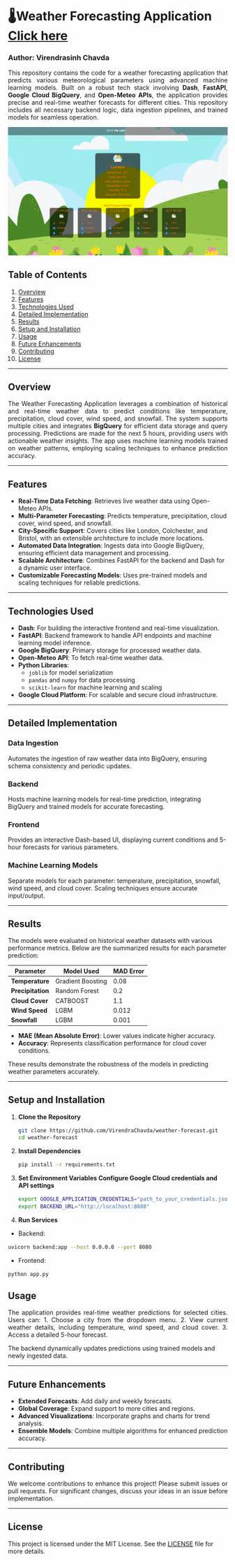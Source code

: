 # 🌡️Weather Forecasting Application [Click here](https://weather-app-1058693665617.europe-west1.run.app/)
### Author: Virendrasinh Chavda

<p align="justify">
This repository contains the code for a weather forecasting application that predicts various meteorological parameters using advanced machine learning models. Built on a robust tech stack involving <strong>Dash</strong>, <strong>FastAPI</strong>, <strong>Google Cloud BigQuery</strong>, and <strong>Open-Meteo APIs</strong>, the application provides precise and real-time weather forecasts for different cities. This repository includes all necessary backend logic, data ingestion pipelines, and trained models for seamless operation.
</p>

![HomePage](weather.png)

## Table of Contents
1. [Overview](#overview)
2. [Features](#features)
3. [Technologies Used](#technologies-used)
4. [Detailed Implementation](#detailed-implementation)
5. [Results](#results)
6. [Setup and Installation](#setup-and-installation)
7. [Usage](#usage)
8. [Future Enhancements](#future-enhancements)
9. [Contributing](#contributing)
10. [License](#license)

---

## Overview
<p align="justify">
The Weather Forecasting Application leverages a combination of historical and real-time weather data to predict conditions like temperature, precipitation, cloud cover, wind speed, and snowfall. The system supports multiple cities and integrates <strong>BigQuery</strong> for efficient data storage and query processing. Predictions are made for the next 5 hours, providing users with actionable weather insights. The app uses machine learning models trained on weather patterns, employing scaling techniques to enhance prediction accuracy.
</p>

---

## Features
- <strong>Real-Time Data Fetching</strong>: Retrieves live weather data using Open-Meteo APIs.
- <strong>Multi-Parameter Forecasting</strong>: Predicts temperature, precipitation, cloud cover, wind speed, and snowfall.
- <strong>City-Specific Support</strong>: Covers cities like London, Colchester, and Bristol, with an extensible architecture to include more locations.
- <strong>Automated Data Integration</strong>: Ingests data into Google BigQuery, ensuring efficient data management and processing.
- <strong>Scalable Architecture</strong>: Combines FastAPI for the backend and Dash for a dynamic user interface.
- <strong>Customizable Forecasting Models</strong>: Uses pre-trained models and scaling techniques for reliable predictions.

---

## Technologies Used
- <strong>Dash</strong>: For building the interactive frontend and real-time visualization.
- <strong>FastAPI</strong>: Backend framework to handle API endpoints and machine learning model inference.
- <strong>Google BigQuery</strong>: Primary storage for processed weather data.
- <strong>Open-Meteo API</strong>: To fetch real-time weather data.
- <strong>Python Libraries</strong>:
  - `joblib` for model serialization
  - `pandas` and `numpy` for data processing
  - `scikit-learn` for machine learning and scaling
- <strong>Google Cloud Platform</strong>: For scalable and secure cloud infrastructure.

---

## Detailed Implementation

### Data Ingestion
Automates the ingestion of raw weather data into BigQuery, ensuring schema consistency and periodic updates.

### Backend
Hosts machine learning models for real-time prediction, integrating BigQuery and trained models for accurate forecasting.

### Frontend
Provides an interactive Dash-based UI, displaying current conditions and 5-hour forecasts for various parameters.

### Machine Learning Models
Separate models for each parameter: temperature, precipitation, snowfall, wind speed, and cloud cover. Scaling techniques ensure accurate input/output.

---

## Results

The models were evaluated on historical weather datasets with various performance metrics. Below are the summarized results for each parameter prediction:

| <strong>Parameter<strong>     | <strong>Model Used<strong>      | <strong>MAD Error<strong> |
|--------------------|---------------------|------------|
| <strong>Temperature<strong>   | Gradient Boosting   | 0.08        |
| <strong>Precipitation<strong> | Random Forest       | 0.2       |
| <strong>Cloud Cover<strong>   | CATBOOST     | 1.1       |
| <strong>Wind Speed<strong>    | LGBM         | 0.012  |
| <strong>Snowfall<strong>      | LGBM           | 0.001    |

- <strong>MAE (Mean Absolute Error)</strong>: Lower values indicate higher accuracy.
- <strong>Accuracy</strong>: Represents classification performance for cloud cover conditions.

These results demonstrate the robustness of the models in predicting weather parameters accurately.

---

## Setup and Installation

1. <strong>Clone the Repository</strong>
   ```bash
   git clone https://github.com/VirendraChavda/weather-forecast.git
   cd weather-forecast
   ```
2. <strong>Install Dependencies</strong>
   ```bash
   pip install -r requirements.txt
   ```
3. <strong>Set Environment Variables Configure Google Cloud credentials and API settings</strong>
   ```bash
   export GOOGLE_APPLICATION_CREDENTIALS="path_to_your_credentials.json"
   export BACKEND_URL="http://localhost:8080"
   ```
4. <strong>Run Services</strong>
  - Backend:
   ```bash
   uvicorn backend:app --host 0.0.0.0 --port 8080
   ```
  - Frontend:
   ```bash
   python app.py
   ```
## Usage
<p align="justify">
The application provides real-time weather predictions for selected cities. Users can:
1. Choose a city from the dropdown menu.
2. View current weather details, including temperature, wind speed, and cloud cover.
3. Access a detailed 5-hour forecast.

The backend dynamically updates predictions using trained models and newly ingested data.
</p>

---

## Future Enhancements
- <strong>Extended Forecasts</strong>: Add daily and weekly forecasts.
- <strong>Global Coverage</strong>: Expand support to more cities and regions.
- <strong>Advanced Visualizations</strong>: Incorporate graphs and charts for trend analysis.
- <strong>Ensemble Models</strong>: Combine multiple algorithms for enhanced prediction accuracy.

---

## Contributing
<p align="justify">
We welcome contributions to enhance this project! Please submit issues or pull requests. For significant changes, discuss your ideas in an issue before implementation.
</p>

---

## License
This project is licensed under the MIT License. See the [LICENSE](LICENSE) file for more details.
